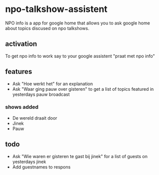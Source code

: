 # npo-talkshow-assistent
NPO info is a app for google home that allows you to ask google home about topics discused on npo talkshows. 

## activation
To get npo info to work say to your google assistent "praat met npo info"

## features
- Ask "Hoe werkt het" for an explanation 
- Ask "Waar ging pauw over gisteren" to get a list of topics featured in yesterdays pauw broadcast

### shows added
- De wereld draait door
- Jinek
- Pauw

## todo
- Ask "Wie waren er gisteren te gast bij jinek" for a list of guests on yesterdays jinek
- Add guestnames to respons

